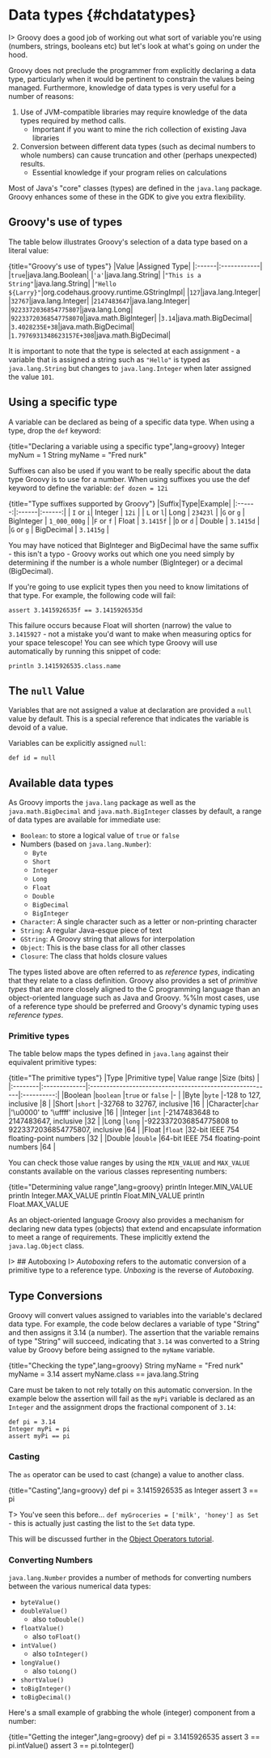 # Data types {#chdatatypes}

I> Groovy does a good job of working out what sort of variable you're using (numbers, strings, booleans etc) but let's look at what's going on under the hood.

Groovy does not preclude the programmer from explicitly declaring a data type, particularly when it would be pertinent to constrain the values being managed. Furthermore, knowledge of data types is very useful for a number of reasons:

 1. Use of JVM-compatible libraries may require knowledge of the data types required by method calls.
	 - Important if you want to mine the rich collection of existing Java libraries
 2. Conversion between different data types (such as decimal numbers to whole numbers) can cause truncation and other (perhaps unexpected) results.
	 - Essential knowledge if your program relies on calculations

Most of Java's "core" classes (types) are defined in the `java.lang` package. Groovy enhances some of these in the GDK to give you extra flexibility.

## Groovy's use of types
The table below illustrates Groovy's selection of a data type based on a literal value:

{title="Groovy's use of types"}
|Value  |Assigned Type|
|:------|:------------|
|`true`|java.lang.Boolean|
|`'a'`|java.lang.String|
|`"This is a String"`|java.lang.String|
|`"Hello ${Larry}"`|org.codehaus.groovy.runtime.GStringImpl|
|`127`|java.lang.Integer|
|`32767`|java.lang.Integer|
|`2147483647`|java.lang.Integer|
|`9223372036854775807`|java.lang.Long|
|`92233720368547758070`|java.math.BigInteger|
|`3.14`|java.math.BigDecimal|
|`3.4028235E+38`|java.math.BigDecimal|
|`1.7976931348623157E+308`|java.math.BigDecimal|

It is important to note that the type is selected at each assignment - a variable that is assigned a string such as `"Hello"` is typed as `java.lang.String` but changes to `java.lang.Integer` when later assigned the value `101`.

## Using a specific type
A variable can be declared as being of a specific data type. When using a type, drop the `def` keyword:

{title="Declaring a variable using a specific type",lang=groovy}
	Integer myNum = 1
	String myName = "Fred nurk"


Suffixes can also be used if you want to be really specific about the data type Groovy is to use for a number. When using suffixes you use the def keyword to define the variable: `def dozen = 12i`

{title="Type suffixes supported by Groovy"}
|Suffix|Type|Example|
|:------:|:------|:------:|
| `I` or `i`| Integer	| `12i`	|
| `L` or `l`| Long	| `23423l`	|
|`G` or `g`	| BigInteger	| `1_000_000g`	|
|`F` or `f`	| Float	| `3.1415f`	|
|`D` or `d`	| Double	| `3.1415d`	|
|`G` or `g`	| BigDecimal	| `3.1415g`	|

You may have noticed that BigInteger and BigDecimal have the same suffix - this isn't a typo - Groovy works out which one you need simply by determining if the number is a whole number (BigInteger) or a decimal (BigDecimal).

If you're going to use explicit types then you need to know limitations of that type. For example, the following code will fail:

    assert 3.1415926535f == 3.1415926535d

This failure occurs because Float will shorten (narrow) the value to `3.1415927` - not a mistake you'd want to make when measuring optics for your space telescope! You can see which type Groovy will use automatically by running this snippet of code:


	println 3.1415926535.class.name



## The `null` Value
Variables that are not assigned a value at declaration are provided a `null` value by default. This is a special reference that indicates the variable is devoid of a value.

Variables can be explicitly assigned `null`:

    def id = null

## Available data types
As Groovy imports the `java.lang` package as well as the `java.math.BigDecimal` and `java.math.BigInteger` classes by default, a range of data types are available for immediate use:

 - `Boolean`: to store a logical value of `true` or `false`
 - Numbers (based on `java.lang.Number`):
	- `Byte`
	- `Short`
	- `Integer`
	- `Long`
	- `Float`
	- `Double`
	- `BigDecimal`
	- `BigInteger`
 - `Character`: A single character such as a letter or non-printing character
 - `String`: A regular Java-esque piece of text
 - `GString`: A Groovy string that allows for interpolation
 - `Object`: This is the base class for all other classes
 - `Closure`: The class that holds closure values

The types listed above are often referred to as _reference types_, indicating that they relate to a class definition. Groovy also provides a set of _primitive types_ that are more closely aligned to the C programming language than an object-oriented language such as Java and Groovy.
%%In most cases, use of a reference type should be preferred and Groovy's dynamic typing uses _reference types_.

### Primitive types
The table below maps the types defined in `java.lang` against their equivalent primitive types:

{title="The primitive types"}
|Type     |Primitive type| Value range                                             |Size (bits) |
|:--------|:-------------|:--------------------------------------------------------|:----------:|
|Boolean  |`boolean`     |`true` or `false`                                        |-           |
|Byte     |`byte`        |-128 to 127, inclusive                                   |8           |
|Short    |`short`       |-32768 to 32767, inclusive                               |16          |
|Character|`char`        |'\u0000' to '\uffff' inclusive                           |16          |
|Integer  |`int`         |-2147483648 to 2147483647, inclusive                     |32          |
|Long     |`long`        |-9223372036854775808 to 9223372036854775807, inclusive   |64          |
|Float    |`float`       |32-bit IEEE 754 floating-point numbers                   |32          |
|Double   |`double`      |64-bit IEEE 754 floating-point numbers                   |64          |

You can check those value ranges by using the `MIN_VALUE` and `MAX_VALUE` constants available on the various classes representing numbers:

{title="Determining value range",lang=groovy}
	println Integer.MIN_VALUE
	println Integer.MAX_VALUE
	println Float.MIN_VALUE
	println Float.MAX_VALUE


As an object-oriented language Groovy also provides a mechanism for declaring new data types (objects) that extend and encapsulate information to meet a range of requirements. These implicitly extend the `java.lag.Object` class.

I> ## Autoboxing
I> _Autoboxing_ refers to the automatic conversion of a primitive type to a reference type. _Unboxing_ is the reverse of _Autoboxing_.

## Type Conversions

Groovy will convert values assigned to variables into the variable's declared data type. For example, the code below declares a variable of type "String" and then assigns it 3.14 (a number). The assertion that the variable remains of type "String" will succeed, indicating that `3.14` was converted to a String value by Groovy before being assigned to the `myName` variable.

{title="Checking the type",lang=groovy}
	String myName = "Fred nurk"
	myName = 3.14
	assert myName.class == java.lang.String


Care must be taken to not rely totally on this automatic conversion. In the example below the assertion will fail as the `myPi` variable is declared as an `Integer` and the assignment drops the fractional component of `3.14`:


	def pi = 3.14
	Integer myPi = pi
	assert myPi == pi


### Casting

The `as` operator can be used to cast (change) a value to another class.

{title="Casting",lang=groovy}
	def pi = 3.1415926535 as Integer
	assert 3 == pi

T> You've seen this before... `def myGroceries = ['milk', 'honey'] as Set` - this is actually just casting the list to the `Set` data type.

This will be discussed further in the [Object Operators tutorial](#chobjectoperators).

### Converting Numbers

`java.lang.Number` provides a number of methods for converting numbers between the various numerical data types:

* `byteValue()`
* `doubleValue()`
	* also `toDouble()`
* `floatValue()`
	* also `toFloat()`
* `intValue()`
	* also `toInteger()`
* `longValue()`
	* also `toLong()`
* `shortValue()`
* `toBigInteger()`
* `toBigDecimal()`

Here's a small example of grabbing the whole (integer) component from a number:

{title="Getting the integer",lang=groovy}
	def pi = 3.1415926535
	assert 3 == pi.intValue()
	assert 3 == pi.toInteger()
